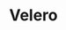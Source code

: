 ---
title: Velero
date: 
draft: false

# descripcion
description : Velero

materials: Plata 925

color: Plateado

dimensions: 2,8cm x 2,8cm

code: 02-14-0197

type: "Dijes"

categories: []

price: $2.780,00

# Images
# first image will be shown in the product page
images:
  # - image: "images/path_to_image"
  # La ubicacion de las imagenes es imagenes/Dijes/Dijes.Plata/02-14-0197-velero
  - image: "./images/dijes/plata/02-14-0197-velero.JPG"
---